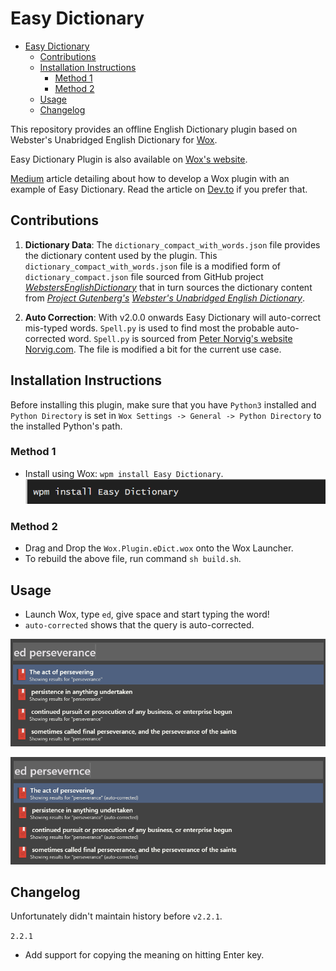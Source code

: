 # Easy Dictionary

- [Easy Dictionary](#easy-dictionary)
  - [Contributions](#contributions)
  - [Installation Instructions](#installation-instructions)
    - [Method 1](#method-1)
    - [Method 2](#method-2)
  - [Usage](#usage)
  - [Changelog](#changelog)

This repository provides an offline English Dictionary plugin based on Webster's
Unabridged English Dictionary for [Wox](http://www.wox.one/).

Easy Dictionary Plugin is also available on [Wox's
website](http://www.wox.one/plugin/351).

[Medium](https://at-k.medium.com/how-to-develop-a-wox-plugin-using-python-8f2372281d7)
article detailing about how to develop a Wox plugin with an example of Easy Dictionary.
Read the article on
[Dev.to](https://dev.to/atkumar/how-to-develop-a-wox-plugin-using-python-1omc) if you
prefer that.

## Contributions

1. **Dictionary Data**:
The `dictionary_compact_with_words.json` file provides the dictionary content used by
the plugin. This `dictionary_compact_with_words.json` file is a modified form of
`dictionary_compact.json` file sourced from GitHub project
[*WebstersEnglishDictionary*](https://github.com/matthewreagan/WebstersEnglishDictionary)
that in turn sources the dictionary content from [*Project
Gutenberg's*](https://www.gutenberg.org/) [*Webster's Unabridged English
Dictionary*](https://www.gutenberg.org/ebooks/29765).

2. **Auto Correction**:
With v2.0.0 onwards Easy Dictionary will auto-correct mis-typed words. `Spell.py` is
used to find most the probable auto-corrected word. `Spell.py` is sourced from [Peter
Norvig's website Norvig.com](https://norvig.com/spell-correct.html). The file is
modified a bit for the current use case.

## Installation Instructions

Before installing this plugin, make sure that you have `Python3` installed and `Python
Directory` is set in `Wox Settings -> General -> Python Directory` to the installed
Python's path.

### Method 1

- Install using Wox: `wpm install Easy Dictionary`.
![Usage Screenshot1](.sample_images/ed-screenshot3.png)

### Method 2

- Drag and Drop the `Wox.Plugin.eDict.wox` onto the Wox Launcher.
- To rebuild the above file, run command `sh build.sh`.

## Usage

- Launch Wox, type `ed`, give space and start typing the word!
- `auto-corrected` shows that the query is auto-corrected.

![Usage Screenshot1](.sample_images/ed-screenshot1.png)

![Usage Screenshot2](.sample_images/ed-screenshot2.png)

## Changelog

Unfortunately didn't maintain history before `v2.2.1`.

`2.2.1`

- Add support for copying the meaning on hitting Enter key.
